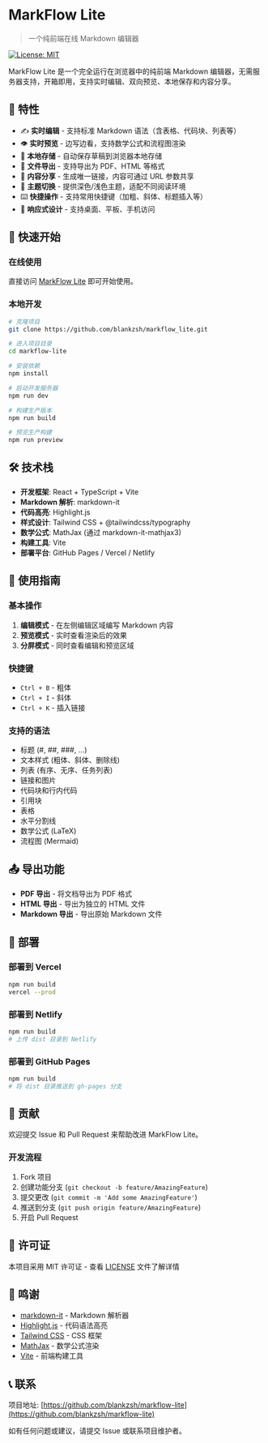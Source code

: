 # MarkFlow Lite

> 一个纯前端在线 Markdown 编辑器

[![License: MIT](https://img.shields.io/badge/License-MIT-yellow.svg)](https://opensource.org/licenses/MIT)

MarkFlow Lite 是一个完全运行在浏览器中的纯前端 Markdown 编辑器，无需服务器支持，开箱即用，支持实时编辑、双向预览、本地保存和内容分享。

## 🌟 特性

- ✍️ **实时编辑** - 支持标准 Markdown 语法（含表格、代码块、列表等）
- 👁️ **实时预览** - 边写边看，支持数学公式和流程图渲染
- 💾 **本地存储** - 自动保存草稿到浏览器本地存储
- 📄 **文件导出** - 支持导出为 PDF、HTML 等格式
- 🔗 **内容分享** - 生成唯一链接，内容可通过 URL 参数共享
- 🎨 **主题切换** - 提供深色/浅色主题，适配不同阅读环境
- ⌨️ **快捷操作** - 支持常用快捷键（加粗、斜体、标题插入等）
- 📱 **响应式设计** - 支持桌面、平板、手机访问

## 🚀 快速开始

### 在线使用

直接访问 [MarkFlow Lite](https://editor.currso.com) 即可开始使用。

### 本地开发

```bash
# 克隆项目
git clone https://github.com/blankzsh/markflow_lite.git

# 进入项目目录
cd markflow-lite

# 安装依赖
npm install

# 启动开发服务器
npm run dev

# 构建生产版本
npm run build

# 预览生产构建
npm run preview
```

## 🛠️ 技术栈

- **开发框架**: React + TypeScript + Vite
- **Markdown 解析**: markdown-it
- **代码高亮**: Highlight.js
- **样式设计**: Tailwind CSS + @tailwindcss/typography
- **数学公式**: MathJax (通过 markdown-it-mathjax3)
- **构建工具**: Vite
- **部署平台**: GitHub Pages / Vercel / Netlify

## 📖 使用指南

### 基本操作

1. **编辑模式** - 在左侧编辑区域编写 Markdown 内容
2. **预览模式** - 实时查看渲染后的效果
3. **分屏模式** - 同时查看编辑和预览区域

### 快捷键

- `Ctrl + B` - 粗体
- `Ctrl + I` - 斜体
- `Ctrl + K` - 插入链接

### 支持的语法

- 标题 (#, ##, ###, ...)
- 文本样式 (粗体、斜体、删除线)
- 列表 (有序、无序、任务列表)
- 链接和图片
- 代码块和行内代码
- 引用块
- 表格
- 水平分割线
- 数学公式 (LaTeX)
- 流程图 (Mermaid)

## 📤 导出功能

- **PDF 导出** - 将文档导出为 PDF 格式
- **HTML 导出** - 导出为独立的 HTML 文件
- **Markdown 导出** - 导出原始 Markdown 文件

## 🔧 部署

### 部署到 Vercel

```bash
npm run build
vercel --prod
```

### 部署到 Netlify

```bash
npm run build
# 上传 dist 目录到 Netlify
```

### 部署到 GitHub Pages

```bash
npm run build
# 将 dist 目录推送到 gh-pages 分支
```

## 🤝 贡献

欢迎提交 Issue 和 Pull Request 来帮助改进 MarkFlow Lite。

### 开发流程

1. Fork 项目
2. 创建功能分支 (`git checkout -b feature/AmazingFeature`)
3. 提交更改 (`git commit -m 'Add some AmazingFeature'`)
4. 推送到分支 (`git push origin feature/AmazingFeature`)
5. 开启 Pull Request

## 📄 许可证

本项目采用 MIT 许可证 - 查看 [LICENSE](LICENSE) 文件了解详情

## 🙏 鸣谢

- [markdown-it](https://github.com/markdown-it/markdown-it) - Markdown 解析器
- [Highlight.js](https://highlightjs.org/) - 代码语法高亮
- [Tailwind CSS](https://tailwindcss.com/) - CSS 框架
- [MathJax](https://www.mathjax.org/) - 数学公式渲染
- [Vite](https://vitejs.dev/) - 前端构建工具

## 📞 联系

项目地址: [https://github.com/blankzsh/markflow-lite](https://github.com/blankzsh/markflow-lite)

如有任何问题或建议，请提交 Issue 或联系项目维护者。